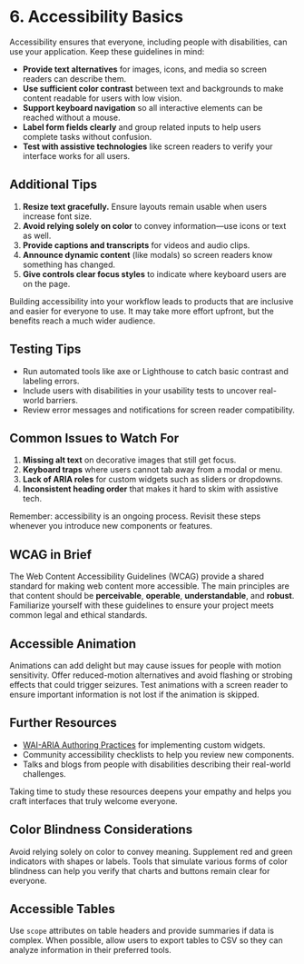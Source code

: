 # 6. Accessibility Basics

Accessibility ensures that everyone, including people with disabilities, can use your application. Keep these guidelines in mind:

- **Provide text alternatives** for images, icons, and media so screen readers can describe them.
- **Use sufficient color contrast** between text and backgrounds to make content readable for users with low vision.
- **Support keyboard navigation** so all interactive elements can be reached without a mouse.
- **Label form fields clearly** and group related inputs to help users complete tasks without confusion.
- **Test with assistive technologies** like screen readers to verify your interface works for all users.

## Additional Tips

1. **Resize text gracefully.** Ensure layouts remain usable when users increase font size.
2. **Avoid relying solely on color** to convey information—use icons or text as well.
3. **Provide captions and transcripts** for videos and audio clips.
4. **Announce dynamic content** (like modals) so screen readers know something has changed.
5. **Give controls clear focus styles** to indicate where keyboard users are on the page.

Building accessibility into your workflow leads to products that are inclusive and easier for everyone to use. It may take more effort upfront, but the benefits reach a much wider audience.

## Testing Tips

- Run automated tools like axe or Lighthouse to catch basic contrast and labeling errors.
- Include users with disabilities in your usability tests to uncover real-world barriers.
- Review error messages and notifications for screen reader compatibility.

## Common Issues to Watch For

1. **Missing alt text** on decorative images that still get focus.
2. **Keyboard traps** where users cannot tab away from a modal or menu.
3. **Lack of ARIA roles** for custom widgets such as sliders or dropdowns.
4. **Inconsistent heading order** that makes it hard to skim with assistive tech.

Remember: accessibility is an ongoing process. Revisit these steps whenever you introduce new components or features.

## WCAG in Brief

The Web Content Accessibility Guidelines (WCAG) provide a shared standard for making web content more accessible. The main principles are that content should be **perceivable**, **operable**, **understandable**, and **robust**. Familiarize yourself with these guidelines to ensure your project meets common legal and ethical standards.

## Accessible Animation

Animations can add delight but may cause issues for people with motion sensitivity. Offer reduced-motion alternatives and avoid flashing or strobing effects that could trigger seizures. Test animations with a screen reader to ensure important information is not lost if the animation is skipped.

## Further Resources

- [WAI-ARIA Authoring Practices](https://www.w3.org/WAI/ARIA/apg/) for implementing custom widgets.
- Community accessibility checklists to help you review new components.
- Talks and blogs from people with disabilities describing their real-world challenges.

Taking time to study these resources deepens your empathy and helps you craft interfaces that truly welcome everyone.

## Color Blindness Considerations

Avoid relying solely on color to convey meaning. Supplement red and green indicators with shapes or labels. Tools that simulate various forms of color blindness can help you verify that charts and buttons remain clear for everyone.

## Accessible Tables

Use `scope` attributes on table headers and provide summaries if data is complex. When possible, allow users to export tables to CSV so they can analyze information in their preferred tools.

